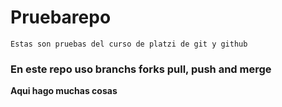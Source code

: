 # Pruebarepo
    Estas son pruebas del curso de platzi de git y github

### En este repo uso branchs forks pull, push and merge  

**Aqui hago muchas cosas**